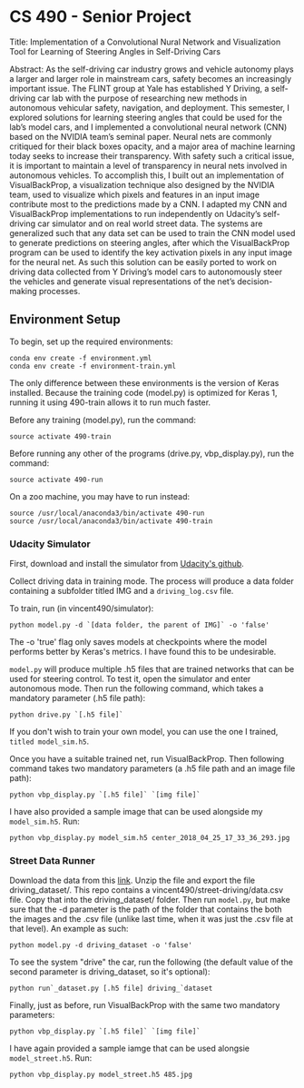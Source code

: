# CS 490 - Senior Project

Title: Implementation of a Convolutional Nural Network and Visualization Tool for Learning of Steering Angles in Self-Driving Cars

Abstract:
As the self-driving car industry grows and vehicle autonomy plays a larger and larger role in mainstream cars, safety becomes an increasingly important issue.  The FLINT group at Yale has established Y Driving, a self-driving car lab with the purpose of researching new methods in autonomous vehicular safety, navigation, and deployment.  This semester, I explored solutions for learning steering angles that could be used for the lab’s model cars, and I implemented a convolutional neural network (CNN) based on the NVIDIA team’s seminal paper.  Neural nets are commonly critiqued for their black boxes opacity, and a major area of machine learning today seeks to increase their transparency.  With safety such a critical issue, it is important to maintain a level of transparency in neural nets involved in autonomous vehicles.  To accomplish this, I built out an implementation of VisualBackProp, a visualization technique also designed by the NVIDIA team, used to visualize which pixels and features in an input image contribute most to the predictions made by a CNN.  I adapted my CNN and VisualBackProp implementations to run independently on Udacity’s self-driving car simulator and on real world street data.  The systems are generalized such that any data set can be used to train the CNN model used to generate predictions on steering angles, after which the VisualBackProp program can be used to identify the key activation pixels in any input image for the neural net.  As such this solution can be easily ported to work on driving data collected from Y Driving’s model cars to autonomously steer the vehicles and generate visual representations of the net’s decision-making processes.

## Environment Setup

To begin, set up the required environments:

```
conda env create -f environment.yml
conda env create -f environment-train.yml
```

The only difference between these environments is the version of Keras installed.  Because the training code (model.py) is optimized for Keras 1, running it using 490-train allows it to run much faster.

Before any training (model.py), run the command:
```
source activate 490-train
```

Before running any other of the programs (drive.py, vbp_display.py), run the command:
```
source activate 490-run
```

On a zoo machine, you may have to run instead:
```
source /usr/local/anaconda3/bin/activate 490-run
source /usr/local/anaconda3/bin/activate 490-train
```

### Udacity Simulator
First, download and install the simulator from [Udacity's github](https://github.com/udacity/self-driving-car-sim).

Collect driving data in training mode.  The process will produce a data folder containing a subfolder titled IMG and a ```driving_log.csv``` file.

To train, run (in vincent490/simulator):
```
python model.py -d `[data folder, the parent of IMG]` -o 'false'
```
The -o 'true' flag only saves models at checkpoints where the model performs better by Keras's metrics.  I have found this to be undesirable.

```model.py``` will produce multiple .h5 files that are trained networks that can be used for steering control.  To test it, open the simulator and enter autonomous mode.  Then run the following command, which takes a mandatory parameter (.h5 file path):
```
python drive.py `[.h5 file]`
```
If you don't wish to train your own model, you can use the one I trained, ```titled model_sim.h5```.


Once you have a suitable trained net, run VisualBackProp.  Then following command takes two mandatory parameters (a .h5 file path and an image file path):
```
python vbp_display.py `[.h5 file]` `[img file]`
```
I have also provided a sample image that can be used alongside my ```model_sim.h5```.  Run:
```
python vbp_display.py model_sim.h5 center_2018_04_25_17_33_36_293.jpg
```

### Street Data Runner
Download the data from this [link](https://drive.google.com/file/d/0B-KJCaaF7elleG1RbzVPZWV4Tlk/view?usp=sharing).  Unzip the file and export the file driving_dataset/.  This repo contains a vincent490/street-driving/data.csv file.  Copy that into the driving_dataset/ folder.  Then run ```model.py```, but make sure that the -d parameter is the path of the folder that contains the both the images and the .csv file (unlike last time, when it was just the .csv file at that level).  An example as such:
```
python model.py -d driving_dataset -o 'false'
```

To see the system "drive" the car, run the following (the default value of the second parameter is driving_dataset, so it's optional):
```
python run`_dataset.py [.h5 file] driving_`dataset
```

Finally, just as before, run VisualBackProp with the same two mandatory parameters:
```
python vbp_display.py `[.h5 file]` `[img file]`
```
I have again provided a sample iamge that can be used alongsie ```model_street.h5```.  Run:
```
python vbp_display.py model_street.h5 485.jpg
```
